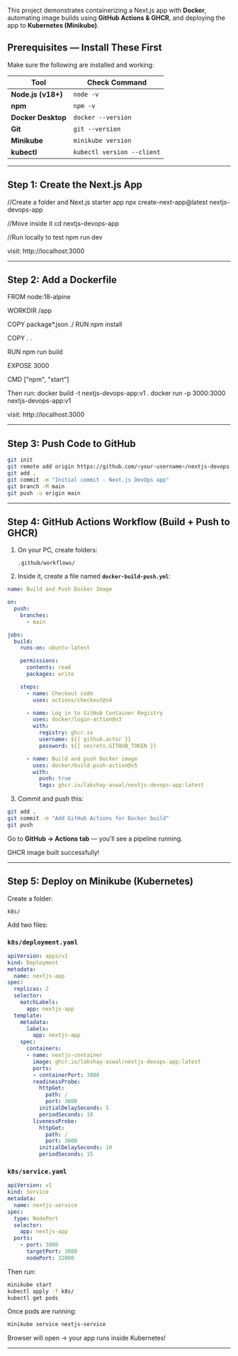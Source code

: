 This project demonstrates containerizing a Next.js app with **Docker**, automating image builds using **GitHub Actions & GHCR**, and deploying the app to **Kubernetes (Minikube)**.

## Prerequisites — Install These First

Make sure the following are installed and working:

| Tool               | Check Command              | 
| ------------------ | -------------------------- | 
| **Node.js (v18+)** | `node -v`                  | 
| **npm**            | `npm -v`                   | 
| **Docker Desktop** | `docker --version`         | 
| **Git**            | `git --version`            | 
| **Minikube**       | `minikube version`         | 
| **kubectl**        | `kubectl version --client` |

---

## Step 1: Create the Next.js App

//Create a folder and Next.js starter app
npx create-next-app@latest nextjs-devops-app

//Move inside it
cd nextjs-devops-app

//Run locally to test
npm run dev

visit: http://localhost:3000

---

## Step 2: Add a Dockerfile

FROM node:18-alpine

WORKDIR /app

COPY package*.json ./
RUN npm install

COPY . .

RUN npm run build

EXPOSE 3000

CMD ["npm", "start"]


Then run:
docker build -t nextjs-devops-app:v1 .
docker run -p 3000:3000 nextjs-devops-app:v1

visit: http://localhost:3000

---

## Step 3: Push Code to GitHub

```bash
git init
git remote add origin https://github.com/<your-username>/nextjs-devops-app.git
git add .
git commit -m "Initial commit - Next.js DevOps app"
git branch -M main
git push -u origin main
```

---

## Step 4: GitHub Actions Workflow (Build + Push to GHCR)

1. On your PC, create folders:

   ```
   .github/workflows/
   ```
2. Inside it, create a file named **`docker-build-push.yml`**:

```yaml
name: Build and Push Docker Image

on:
  push:
    branches:
      - main

jobs:
  build:
    runs-on: ubuntu-latest

    permissions:
      contents: read
      packages: write

    steps:
      - name: Checkout code
        uses: actions/checkout@v4

      - name: Log in to GitHub Container Registry
        uses: docker/login-action@v3
        with:
          registry: ghcr.io
          username: ${{ github.actor }}
          password: ${{ secrets.GITHUB_TOKEN }}

      - name: Build and push Docker image
        uses: docker/build-push-action@v5
        with:
          push: true
          tags: ghcr.io/lakshay-aswal/nextjs-devops-app:latest

```

3. Commit and push this:

```bash
git add .
git commit -m "Add GitHub Actions for Docker build"
git push
```

Go to **GitHub → Actions tab** — you’ll see a pipeline running.

GHCR image built successfully!

---

## Step 5: Deploy on Minikube (Kubernetes)

Create a folder:

```
k8s/
```

Add two files:

### `k8s/deployment.yaml`

```yaml
apiVersion: apps/v1
kind: Deployment
metadata:
  name: nextjs-app
spec:
  replicas: 2
  selector:
    matchLabels:
      app: nextjs-app
  template:
    metadata:
      labels:
        app: nextjs-app
    spec:
      containers:
      - name: nextjs-container
        image: ghcr.io/lakshay-aswal/nextjs-devops-app:latest
        ports:
        - containerPort: 3000
        readinessProbe:
          httpGet:
            path: /
            port: 3000
          initialDelaySeconds: 5
          periodSeconds: 10
        livenessProbe:
          httpGet:
            path: /
            port: 3000
          initialDelaySeconds: 10
          periodSeconds: 15
```

### `k8s/service.yaml`

```yaml
apiVersion: v1
kind: Service
metadata:
  name: nextjs-service
spec:
  type: NodePort
  selector:
    app: nextjs-app
  ports:
    - port: 3000
      targetPort: 3000
      nodePort: 32000
```

Then run:

```bash
minikube start
kubectl apply -f k8s/
kubectl get pods
```

Once pods are running:

```bash
minikube service nextjs-service
```

Browser will open → your app runs inside Kubernetes!

---
